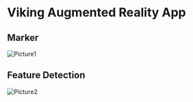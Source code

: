# Viking Augmented Reality App
## Marker
![Picture1](https://user-images.githubusercontent.com/66089079/205269922-bca357ec-2d2b-457f-97e4-155039aeb401.png)
## Feature Detection
![Picture2](https://user-images.githubusercontent.com/66089079/205269840-0dff8c2e-0642-4de6-959a-8fef1e6eaf3c.png)
